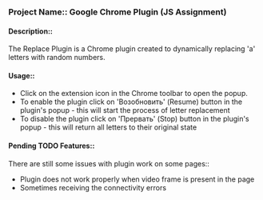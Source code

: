 ### Project Name:: Google Chrome Plugin (JS Assignment)

#### Description::
The Replace Plugin is a Chrome plugin created to dynamically replacing 'a' letters with random numbers. 

#### Usage::
- Click on the extension icon in the Chrome toolbar to open the popup.
- To enable the plugin click on 'Возобновить' (Resume) button in the plugin's popup - this will start the process of letter replacement
- To disable the plugin click on 'Прервать' (Stop) button in the plugin's popup - this will return all letters to their original state

#### Pending TODO Features::

There are still some issues with plugin work on some pages::

- Plugin does not work properly when video frame is present in the page
- Sometimes receiving the connectivity errors



